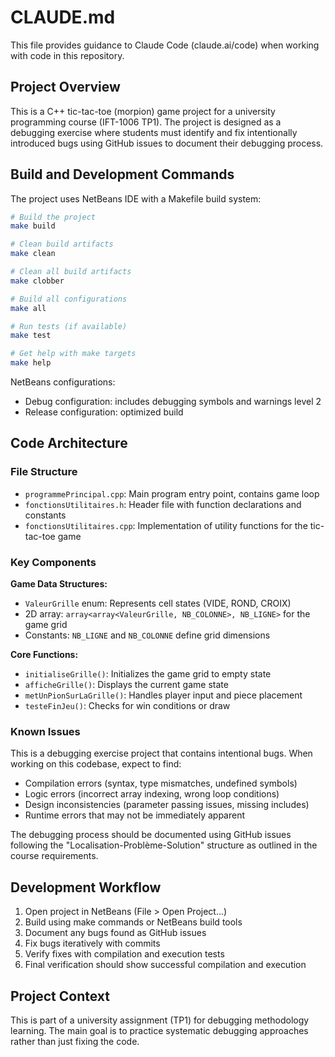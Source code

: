 # CLAUDE.md

This file provides guidance to Claude Code (claude.ai/code) when working with code in this repository.

## Project Overview

This is a C++ tic-tac-toe (morpion) game project for a university programming course (IFT-1006 TP1). The project is designed as a debugging exercise where students must identify and fix intentionally introduced bugs using GitHub issues to document their debugging process.

## Build and Development Commands

The project uses NetBeans IDE with a Makefile build system:

```bash
# Build the project
make build

# Clean build artifacts
make clean

# Clean all build artifacts
make clobber

# Build all configurations
make all

# Run tests (if available)
make test

# Get help with make targets
make help
```

NetBeans configurations:
- Debug configuration: includes debugging symbols and warnings level 2
- Release configuration: optimized build

## Code Architecture

### File Structure
- `programmePrincipal.cpp`: Main program entry point, contains game loop
- `fonctionsUtilitaires.h`: Header file with function declarations and constants
- `fonctionsUtilitaires.cpp`: Implementation of utility functions for the tic-tac-toe game

### Key Components

**Game Data Structures:**
- `ValeurGrille` enum: Represents cell states (VIDE, ROND, CROIX)
- 2D array: `array<array<ValeurGrille, NB_COLONNE>, NB_LIGNE>` for the game grid
- Constants: `NB_LIGNE` and `NB_COLONNE` define grid dimensions

**Core Functions:**
- `initialiseGrille()`: Initializes the game grid to empty state
- `afficheGrille()`: Displays the current game state
- `metUnPionSurLaGrille()`: Handles player input and piece placement
- `testeFinJeu()`: Checks for win conditions or draw

### Known Issues

This is a debugging exercise project that contains intentional bugs. When working on this codebase, expect to find:
- Compilation errors (syntax, type mismatches, undefined symbols)
- Logic errors (incorrect array indexing, wrong loop conditions)
- Design inconsistencies (parameter passing issues, missing includes)
- Runtime errors that may not be immediately apparent

The debugging process should be documented using GitHub issues following the "Localisation-Problème-Solution" structure as outlined in the course requirements.

## Development Workflow

1. Open project in NetBeans (File > Open Project...)
2. Build using make commands or NetBeans build tools
3. Document any bugs found as GitHub issues
4. Fix bugs iteratively with commits
5. Verify fixes with compilation and execution tests
6. Final verification should show successful compilation and execution

## Project Context

This is part of a university assignment (TP1) for debugging methodology learning. The main goal is to practice systematic debugging approaches rather than just fixing the code.